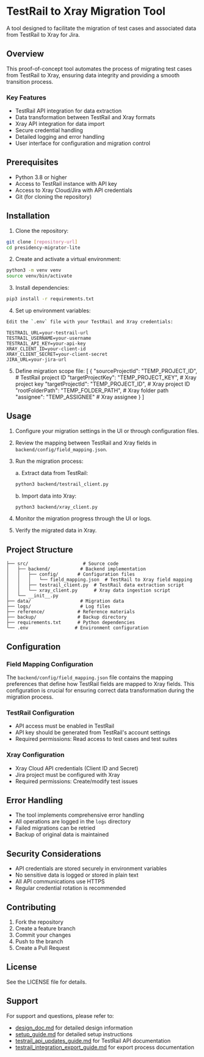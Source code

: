 # TestRail to Xray Migration Tool

A tool designed to facilitate the migration of test cases and associated data from TestRail to Xray for Jira.

## Overview

This proof-of-concept tool automates the process of migrating test cases from TestRail to Xray, ensuring data integrity and providing a smooth transition process.

### Key Features

- TestRail API integration for data extraction
- Data transformation between TestRail and Xray formats
- Xray API integration for data import
- Secure credential handling
- Detailed logging and error handling
- User interface for configuration and migration control

## Prerequisites

- Python 3.8 or higher
- Access to TestRail instance with API key
- Access to Xray Cloud/Jira with API credentials
- Git (for cloning the repository)

## Installation

1. Clone the repository:
```bash
git clone [repository-url]
cd presidency-migrator-lite
```

2. Create and activate a virtual environment:
```bash
python3 -m venv venv
source venv/bin/activate
```

3. Install dependencies:
```bash
pip3 install -r requirements.txt
```

4. Set up environment variables:
```bash
Edit the `.env` file with your TestRail and Xray credentials:
```
```
TESTRAIL_URL=your-testrail-url
TESTRAIL_USERNAME=your-username
TESTRAIL_API_KEY=your-api-key
XRAY_CLIENT_ID=your-client-id
XRAY_CLIENT_SECRET=your-client-secret
JIRA_URL=your-jira-url
```

5. Define migration scope file:
[
    {
        "sourceProjectId": "TEMP_PROJECT_ID", # TestRail project ID
        "targetProjectKey": "TEMP_PROJECT_KEY", # Xray project key
        "targetProjectId": "TEMP_PROJECT_ID",  # Xray project ID
        "rootFolderPath": "TEMP_FOLDER_PATH", # Xray folder path
        "assignee": "TEMP_ASSIGNEE" # Xray assignee
    }
]


## Usage

1. Configure your migration settings in the UI or through configuration files.
2. Review the mapping between TestRail and Xray fields in `backend/config/field_mapping.json`.
3. Run the migration process:

   a. Extract data from TestRail:
   ```bash
   python3 backend/testrail_client.py
   ```

   b. Import data into Xray:
   ```bash
   python3 backend/xray_client.py
   ```

4. Monitor the migration progress through the UI or logs.
5. Verify the migrated data in Xray.

## Project Structure

```
├── src/                    # Source code
│   ├── backend/           # Backend implementation
│   │   ├── config/       # Configuration files
│   │   │   └── field_mapping.json  # TestRail to Xray field mapping
│   │   ├── testrail_client.py  # TestRail data extraction script
│   │   └── xray_client.py      # Xray data ingestion script
│   └── __init__.py
├── data/                  # Migration data
├── logs/                  # Log files
├── reference/            # Reference materials
├── backup/               # Backup directory
├── requirements.txt      # Python dependencies
└── .env                 # Environment configuration
```

## Configuration

### Field Mapping Configuration
The `backend/config/field_mapping.json` file contains the mapping preferences that define how TestRail fields are mapped to Xray fields. This configuration is crucial for ensuring correct data transformation during the migration process.

### TestRail Configuration
- API access must be enabled in TestRail
- API key should be generated from TestRail's account settings
- Required permissions: Read access to test cases and test suites

### Xray Configuration
- Xray Cloud API credentials (Client ID and Secret)
- Jira project must be configured with Xray
- Required permissions: Create/modify test issues

## Error Handling

- The tool implements comprehensive error handling
- All operations are logged in the `logs` directory
- Failed migrations can be retried
- Backup of original data is maintained

## Security Considerations

- API credentials are stored securely in environment variables
- No sensitive data is logged or stored in plain text
- All API communications use HTTPS
- Regular credential rotation is recommended

## Contributing

1. Fork the repository
2. Create a feature branch
3. Commit your changes
4. Push to the branch
5. Create a Pull Request

## License

See the LICENSE file for details.

## Support

For support and questions, please refer to:
- [design_doc.md](design_doc.md) for detailed design information
- [setup_guide.md](setup_guide.md) for detailed setup instructions
- [testrail_api_updates_guide.md](testrail_api_updates_guide.md) for TestRail API documentation
- [testrail_integration_export_guide.md](testrail_integration_export_guide.md) for export process documentation